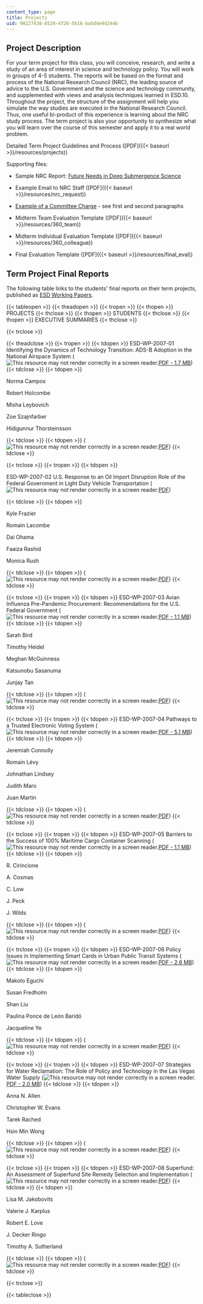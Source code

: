 ```yaml
---
content_type: page
title: Projects
uid: 90227438-8529-4726-5b16-ba5d4e9d244b
---
```


Project Description
-------------------

For your term project for this class, you will conceive, research, and write a study of an area of interest in science and technology policy. You will work in groups of 4-5 students. The reports will be based on the format and process of the National Research Council (NRC), the leading source of advice to the U.S. Government and the science and technology community, and supplemented with views and analysis techniques learned in ESD.10. Throughout the project, the structure of the assignment will help you simulate the way studies are executed in the National Research Council. Thus, one useful bi-product of this experience is learning about the NRC study process. The term project is also your opportunity to synthesize what you will learn over the course of this semester and apply it to a real world problem.

Detailed Term Project Guidelines and Process ([PDF]({{< baseurl >}}/resources/projects))

Supporting files:

*   Sample NRC Report: [Future Needs in Deep Submergence Science](http://www.nap.edu/books/0309091144/html/)
    
*   Example Email to NRC Staff ([PDF]({{< baseurl >}}/resources/nrc_request))
    
*   [Example of a Committee Charge](http://books.nap.edu/openbook.php?chapselect=yo&page=2&record_id=10854) - see first and second paragraphs
    
*   Midterm Team Evaluation Template ([PDF]({{< baseurl >}}/resources/360_team))
    
*   Midterm Individual Evaluation Template ([PDF]({{< baseurl >}}/resources/360_colleague))
    
*   Final Evaluation Template ([PDF]({{< baseurl >}}/resources/final_eval))
    

Term Project Final Reports
--------------------------

The following table links to the students' final reports on their term projects, published as [ESD Working Papers](http://esd.mit.edu/WPS/default.htm).

{{< tableopen >}}
{{< theadopen >}}
{{< tropen >}}
{{< thopen >}}
PROJECTS
{{< thclose >}}
{{< thopen >}}
STUDENTS
{{< thclose >}}
{{< thopen >}}
EXECUTIVE SUMMARIES
{{< thclose >}}

{{< trclose >}}

{{< theadclose >}}
{{< tropen >}}
{{< tdopen >}}
ESD-WP-2007-01 Identifying the Dynamics of Technology Transition: ADS-B Adoption in the National Airspace System (![This resource may not render correctly in a screen reader.](/images/inacessible.gif)[PDF - 1.7 MB](http://esd.mit.edu/WPS/2007/esd-wp-2007-01.pdf))
{{< tdclose >}}
{{< tdopen >}}


Norma Campos

Robert Holcombe

Misha Leybovich

Zoe Szajnfarber

Hidigunnur Thorsteinsson


{{< tdclose >}}
{{< tdopen >}}
(![This resource may not render correctly in a screen reader.](/images/inacessible.gif)[PDF](http://esd.mit.edu/WPS/2007/esd-wp-2007-01-exec.pdf))
{{< tdclose >}}

{{< trclose >}}
{{< tropen >}}
{{< tdopen >}}


ESD-WP-2007-02 U.S. Response to an Oil Import Disruption Role of the Federal Government in Light Duty Vehicle Transportation (![This resource may not render correctly in a screen reader.](/images/inacessible.gif)[PDF](http://esd.mit.edu/WPS/2007/esd-wp-2007-02.pdf))


{{< tdclose >}}
{{< tdopen >}}


Kyle Frazier

Romain Lacombe

Dai Ohama

Faaiza Rashid

Monica Rush


{{< tdclose >}}
{{< tdopen >}}
(![This resource may not render correctly in a screen reader.](/images/inacessible.gif)[PDF](http://esd.mit.edu/WPS/2007/esd-wp-2007-02-exec.pdf))
{{< tdclose >}}

{{< trclose >}}
{{< tropen >}}
{{< tdopen >}}
ESD-WP-2007-03 Avian Influenza Pre-Pandemic Procurement: Recommendations for the U.S. Federal Government (![This resource may not render correctly in a screen reader.](/images/inacessible.gif)[PDF - 1.1 MB](http://esd.mit.edu/WPS/2007/esd-wp-2007-03.pdf))
{{< tdclose >}}
{{< tdopen >}}


Sarah Bird

Timothy Heidel

Meghan McGuinness

Katsunobu Sasanuma

Junjay Tan


{{< tdclose >}}
{{< tdopen >}}
(![This resource may not render correctly in a screen reader.](/images/inacessible.gif)[PDF](http://esd.mit.edu/WPS/2007/esd-wp-2007-03-exec.pdf))
{{< tdclose >}}

{{< trclose >}}
{{< tropen >}}
{{< tdopen >}}
ESD-WP-2007-04 Pathways to a Trusted Electronic Voting System (![This resource may not render correctly in a screen reader.](/images/inacessible.gif)[PDF - 5.1 MB](http://esd.mit.edu/WPS/2007/esd-wp-2007-04.pdf))
{{< tdclose >}}
{{< tdopen >}}


Jeremiah Connolly

Romain Lévy

Johnathan Lindsey

Judith Maro

Juan Martin


{{< tdclose >}}
{{< tdopen >}}
(![This resource may not render correctly in a screen reader.](/images/inacessible.gif)[PDF](http://esd.mit.edu/WPS/2007/esd-wp-2007-04-exec.pdf))
{{< tdclose >}}

{{< trclose >}}
{{< tropen >}}
{{< tdopen >}}
ESD-WP-2007-05 Barriers to the Success of 100% Maritime Cargo Container Scanning (![This resource may not render correctly in a screen reader.](/images/inacessible.gif)[PDF - 1.1 MB](http://esd.mit.edu/WPS/2007/esd-wp-2007-05.pdf))
{{< tdclose >}}
{{< tdopen >}}


R. Cirincione

A. Cosmas

C. Low

J. Peck

J. Wilds


{{< tdclose >}}
{{< tdopen >}}
(![This resource may not render correctly in a screen reader.](/images/inacessible.gif)[PDF](http://esd.mit.edu/WPS/2007/esd-wp-2007-05-exec.pdf))
{{< tdclose >}}

{{< trclose >}}
{{< tropen >}}
{{< tdopen >}}
ESD-WP-2007-06 Policy Issues in Implementing Smart Cards in Urban Public Transit Systems (![This resource may not render correctly in a screen reader.](/images/inacessible.gif)[PDF - 2.6 MB](http://esd.mit.edu/WPS/2007/esd-wp-2007-06.pdf))
{{< tdclose >}}
{{< tdopen >}}


Makoto Eguchi

Susan Fredholm

Shan Liu

Paulina Ponce de León Baridó

Jacqueline Ye


{{< tdclose >}}
{{< tdopen >}}
(![This resource may not render correctly in a screen reader.](/images/inacessible.gif)[PDF](http://esd.mit.edu/WPS/2007/esd-wp-2007-06-exec.pdf))
{{< tdclose >}}

{{< trclose >}}
{{< tropen >}}
{{< tdopen >}}
ESD-WP-2007-07 Strategies for Water Reclamation: The Role of Policy and Technology in the Las Vegas Water Supply (![This resource may not render correctly in a screen reader.](/images/inacessible.gif)[PDF - 2.0 MB](http://esd.mit.edu/WPS/2007/esd-wp-2007-07.pdf))
{{< tdclose >}}
{{< tdopen >}}


Anna N. Allen

Christopher W. Evans

Tarek Rached

Hsin Min Wong


{{< tdclose >}}
{{< tdopen >}}
(![This resource may not render correctly in a screen reader.](/images/inacessible.gif)[PDF](http://esd.mit.edu/WPS/2007/esd-wp-2007-07-exec.pdf))
{{< tdclose >}}

{{< trclose >}}
{{< tropen >}}
{{< tdopen >}}
ESD-WP-2007-08 Superfund: An Assessment of Superfund Site Remedy Selection and Implementation (![This resource may not render correctly in a screen reader.](/images/inacessible.gif)[PDF](http://esd.mit.edu/WPS/2007/esd-wp-2007-08.pdf))
{{< tdclose >}}
{{< tdopen >}}


Lisa M. Jakobovits

Valerie J. Karplus

Robert E. Love

J. Decker Ringo

Timothy A. Sutherland


{{< tdclose >}}
{{< tdopen >}}
(![This resource may not render correctly in a screen reader.](/images/inacessible.gif)[PDF](http://esd.mit.edu/WPS/2007/esd-wp-2007-08-exec.pdf))
{{< tdclose >}}

{{< trclose >}}

{{< tableclose >}}